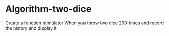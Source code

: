 # Algorithm-two-dice
Create a function stimulator When you throw two dice 200 times and record the history and display it